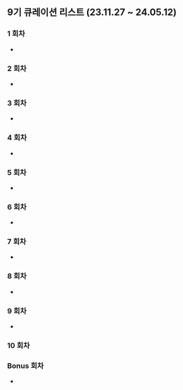## 9기 큐레이션 리스트 (23.11.27 ~ 24.05.12)

### 1 회차

- 



### 2 회차

- 



### 3 회차

- 



### 4 회차

- 



### 5 회차

- 



### 6 회차

- 



### 7 회차

- 



### 8 회차

- 



### 9 회차

- 



### 10 회차



### Bonus 회차

- 
